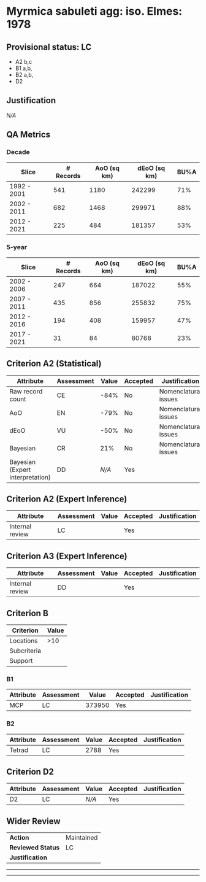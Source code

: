 # Myrmica sabuleti agg: iso. Elmes: 1978
## Provisional status: LC
- A2 b,c
- B1 a,b, 
- B2 a,b, 
- D2

## Justification
*N/A*
## QA Metrics
### Decade
| Slice | # Records | AoO (sq km) | dEoO (sq km) |BU%A |
|---|---|---|---|---|
|1992 - 2001|541|1180|242299|71%|
|2002 - 2011|682|1468|299971|88%|
|2012 - 2021|225|484|181357|53%|
### 5-year
| Slice | # Records | AoO (sq km) | dEoO (sq km) |BU%A |
|---|---|---|---|---|
|2002 - 2006|247|664|187022|55%|
|2007 - 2011|435|856|255832|75%|
|2012 - 2016|194|408|159957|47%|
|2017 - 2021|31|84|80768|23%|
## Criterion A2 (Statistical)
|Attribute|Assessment|Value|Accepted|Justification
|---|---|---|---|---|
|Raw record count|CE|-84%|No|Nomenclatural issues|
|AoO|EN|-79%|No|Nomenclatural issues|
|dEoO|VU|-50%|No|Nomenclatural issues|
|Bayesian|CR|21%|No|Nomenclatural issues|
|Bayesian (Expert interpretation)|DD|*N/A*|Yes||
## Criterion A2 (Expert Inference)
|Attribute|Assessment|Value|Accepted|Justification
|---|---|---|---|---|
|Internal review|LC||Yes||
## Criterion A3 (Expert Inference)
|Attribute|Assessment|Value|Accepted|Justification
|---|---|---|---|---|
|Internal review|DD||Yes||
## Criterion B
|Criterion| Value|
|---|---|
|Locations|>10|
|Subcriteria||
|Support||
### B1
|Attribute|Assessment|Value|Accepted|Justification
|---|---|---|---|---|
|MCP|LC|373950|Yes||
### B2
|Attribute|Assessment|Value|Accepted|Justification
|---|---|---|---|---|
|Tetrad|LC|2788|Yes||
## Criterion D2
|Attribute|Assessment|Value|Accepted|Justification
|---|---|---|---|---|
|D2|LC|*N/A*|Yes||
## Wider Review
|  |  |
|---|---|
|**Action**|Maintained|
|**Reviewed Status**|LC|
|**Justification**||
---
 ---
 <br><br>
